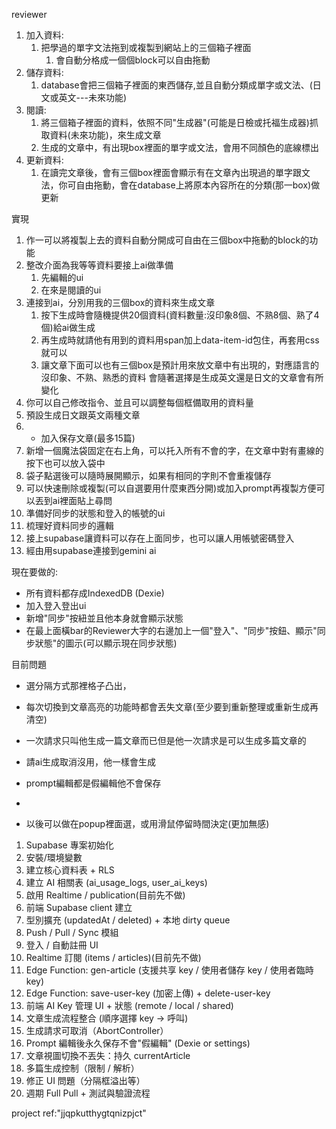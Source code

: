 reviewer 

1. 加入資料:
   1. 把學過的單字文法拖到或複製到網站上的三個箱子裡面
      1. 會自動分格成一個個block可以自由拖動
2. 儲存資料:
   1. database會把三個箱子裡面的東西儲存,並且自動分類成單字或文法、(日文或英文---未來功能)
3. 閱讀:
   1. 將三個箱子裡面的資料，依照不同"生成器"(可能是日檢或托福生成器)抓取資料(未來功能)，來生成文章
   2. 生成的文章中，有出現box裡面的單字或文法，會用不同顏色的底線標出
4. 更新資料:
   1. 在讀完文章後，會有三個box裡面會顯示有在文章內出現過的單字跟文法，你可自由拖動，會在database上將原本內容所在的分類(那一box)做更新

實現

1. 作一可以將複製上去的資料自動分開成可自由在三個box中拖動的block的功能
2. 整改介面為我等等資料要接上ai做準備
   1. 先編輯的ui
   2. 在來是閱讀的ui
3. 連接到ai，分別用我的三個box的資料來生成文章
   1. 按下生成時會隨機提供20個資料(資料數量:沒印象8個、不熟8個、熟了4個)給ai做生成
   2. 再生成時就請他有用到的資料用span加上data-item-id包住，再套用css就可以
   3. 讓文章下面可以也有三個box是預計用來放文章中有出現的，對應語言的沒印象、不熟、熟悉的資料
   會隨著選擇是生成英文還是日文的文章會有所變化
4. 你可以自己修改指令、並且可以調整每個框備取用的資料量
5. 預設生成日文跟英文兩種文章
6. - 加入保存文章(最多15篇)
7. 新增一個魔法袋固定在右上角，可以托入所有不會的字，在文章中對有畫線的按下也可以放入袋中
8. 袋子點選後可以隨時展開顯示，如果有相同的字則不會重複儲存
9. 可以快速刪除或複製(可以自選要用什麼東西分開)或加入prompt再複製方便可以丟到ai裡面貼上尋問
10. 準備好同步的狀態和登入的帳號的ui
11. 梳理好資料同步的邏輯
12. 接上supabase讓資料可以存在上面同步，也可以讓人用帳號密碼登入
13. 經由用supabase連接到gemini ai


現在要做的:
- 所有資料都存成IndexedDB (Dexie) 
- 加入登入登出ui
- 新增"同步"按紐並且他本身就會顯示狀態
- 在最上面橫bar的Reviewer大字的右邊加上一個"登入"、"同步"按鈕、顯示"同步狀態"的圖示(可以顯示現在同步狀態)



目前問題
- 選分隔方式那裡格子凸出，
- 每次切換到文章高亮的功能時都會丟失文章(至少要到重新整理或重新生成再清空)
- 一次請求只叫他生成一篇文章而已但是他一次請求是可以生成多篇文章的
- 請ai生成取消沒用，他一樣會生成
- prompt編輯都是假編輯他不會保存
- 














- 以後可以做在popup裡面選，或用滑鼠停留時間決定(更加無感) 




1. Supabase 專案初始化
2. 安裝/環境變數
3. 建立核心資料表 + RLS
4. 建立 AI 相關表 (ai_usage_logs, user_ai_keys)
5. 啟用 Realtime / publication(目前先不做)
6. 前端 Supabase client 建立
7. 型別擴充 (updatedAt / deleted) + 本地 dirty queue
8. Push / Pull / Sync 模組
9. 登入 / 自動註冊 UI
10. Realtime 訂閱 (items / articles)(目前先不做)
11. Edge Function: gen-article (支援共享 key / 使用者儲存 key / 使用者臨時 key)
12. Edge Function: save-user-key (加密上傳) + delete-user-key
13. 前端 AI Key 管理 UI + 狀態 (remote / local / shared)
14. 文章生成流程整合 (順序選擇 key → 呼叫)
15. 生成請求可取消（AbortController）
16. Prompt 編輯後永久保存不會"假編輯" (Dexie or settings)
17. 文章視圖切換不丟失：持久 currentArticle
18. 多篇生成控制（限制 / 解析）
19. 修正 UI 問題（分隔框溢出等）
20. 週期 Full Pull + 測試與驗證流程

project ref:"jjqpkutthygtqnizpjct"


